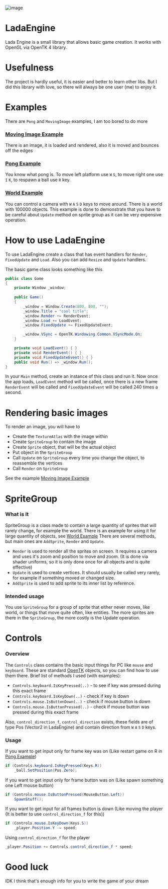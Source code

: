 ![image](https://media.discordapp.net/attachments/952637214574141540/994476470036611122/IMG20220501143811_01.jpg?width=507&height=676)

# LadaEngine
Lada Engine is a small library that allows basic game creation.
It works with OpenGL via OpenTK 4 library.

# Usefulness
The project is hardly useful, it is easier and better to learn other libs. But I did this library with love, so there will always be one user (me) to enjoy it.

# Examples
There are `Pong` and `MovingImage` examples, I am too bored to do more

### [Moving Image Example](https://github.com/arthur100500/LadaEngine/tree/main/examples/MovingImage)
There is an image, it is loaded and rendered, also it is moved and bounces off the edges

### [Pong Example](https://github.com/arthur100500/LadaEngine/tree/main/examples/Pong)
You know what pong is. To move left platform use `W` `S`, to move right one use `I` `K`, to respawn a ball use `R` key.

### [World Example](https://github.com/arthur100500/LadaEngine/tree/main/examples/MovingCamera)
You can control a camera with `W` `A` `S` `D` keys to move around. There is a world with 100000 objects.
This example is done to demonstrate that you have to be careful about `Update` method on sprite group as it can be very expensive operation.

# How to use LadaEngine
To use LadaEngine create a class that has event handlers for `Render`, `FixedUpdate` and `Load`.  Also you can add `Resize` and `Update` handlers.

The basic game class looks something like this
```csharp
public class Game
{
    private Window _window;
    
    public Game()
    {
        _window = Window.Create(800, 800, "");
        _window.Title = "cool title";
        _window.Render += RenderEvent;
        _window.Load += LoadEvent;
        _window.FixedUpdate += FixedUpdateEvent;

        _window.VSync = OpenTK.Windowing.Common.VSyncMode.On;
    }

    private void LoadEvent() { }
    private void RenderEvent() { }
    private void FixedUpdateEvent() { }
    public void Run() => _window.Run();
}
```

In your `Main` method, create an instance of this class and run it.
Now once the app loads, `LoadEvent` method will be called, once there is a new frame `RenderEvent` will be called and `FixedUpdateEvent` will be called 240 times a second.

# Rendering basic images
To render an image, you will have to
- Create the `TextureAtlas` with the image within
- Create `SpriteGroup` to contain the image
- Create `Sprite` object, that will be the actual object
- Put object in the `SpriteGroup`
- Call `Update` on `SpriteGroup` every time you change the object, to reassemble the vertices
- Call `Render` on `SpriteGroup`

See the example [Moving Image Example](https://github.com/arthur100500/LadaEngine/tree/main/examples/MovingImage)

# SpriteGroup
### What is it
SpriteGroup is a class made to contain a large quantity of sprites that will rarely change, for example the world.
There is an example for using it for large quantity of objects, see [World Example](https://github.com/arthur100500/LadaEngine/tree/main/examples/MovingCamera)
There are several methods, but main ones are `AddSprite`, `Render` and `Update`.
- `Render` is used to render all the sprites on screen. It requires a camera and uses it's zoom and position to move and zoom. (It is done via shader uniforms, so it is only done once for all objects and is quite effective)
- `Update` is used to create vertices. It should usually be called very rarely, for example if something moved or changed size. 
- `AddSprite` is used to add sprite to its inner list by reference.

### Intended usage
You use `SpriteGroup` for a group of sprite that either never moves, like world, or things that move quite often, like entities. The more sprites are there in the `SpriteGroup`, the more costly is the Update operation.

# Controls
### Overview
The `Controls` class contains the basic input things for PC like `mouse` and `keyboard`. These are standard [OpenTK](https://opentk.net/) objects, so you can find how to use them there.
Brief list of methods I used (with examples):
- `Controls.keyboard.IsKeyPressed(..)` - to see if key was pressed during this exact frame
- `Controls.keyboard.IsKeyDown(..)` - check if key is down
- `Controls.mouse.IsButtonDown(..)` - check if mouse button is down
- `Controls.mouse.IsButtonPressed(..)` - check if mouse button was pressed during this exact frame

Also, `control_direction_f`, `control_direction` exists, these fields are of type Pos (Vector2 in LadaEngine) and contain direction from `W` `A` `S` `D` keys.

### Usage
If you want to get input only for frame key was on (Like restart game on R in [Pong Example](https://github.com/arthur100500/LadaEngine/tree/main/examples/Pong))
```csharp
if (Controls.keyboard.IsKeyPressed(Keys.R))
    _ball.SetPosition(Pos.Zero);
```
If you want to get input only for frame button was on (Like spawn something one Left mouse button)
```csharp
if (Controls.mouse.IsButtonPressed(MouseButton.Left))
    SpawnStuff();
```
If you want to get input for all frames button is down (Like moving the player (It is better to use `control_direction_f` for this))
```csharp
if (Controls.mouse.IsKeyDown(Keys.S))
    _player.Position.Y -= speed;
```
Using `control_direction_f` for the player
```csharp
_player.Position += Controls.control_direction_f * speed;
```

# Good luck
IDK I think that's enough info for you to write the game of your dream
